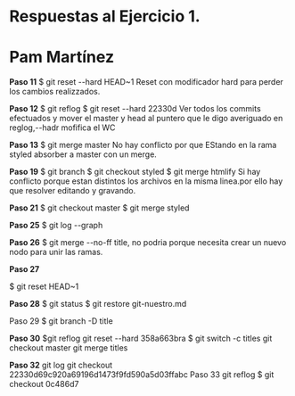 # Respuestas al Ejercicio 1.
# Pam Martínez

**Paso 11**
$ git reset --hard HEAD~1
Reset con modificador hard para perder los cambios realizzados. 

**Paso 12**
$ git reflog
$ git reset --hard 22330d
Ver todos los commits efectuados y mover el master y head al puntero que le digo averiguado en reglog,--hadr mofifica el WC 

**Paso 13**
$ git merge master
No hay conflicto por que 
EStando en la rama styled absorber a master con un merge.

**Paso 19**
$ git branch
$ git checkout styled
$ git merge htmlify
Si hay conflicto porque estan distintos los archivos en la misma linea.por ello hay que resolver editando y gravando.

**Paso 21**
$ git checkout master
$ git merge styled

**Paso 25**
$ git log --graph

**Paso 26**
$ git merge --no-ff title, no podria porque necesita crear un nuevo nodo para unir las ramas.

**Paso 27** 
 
$ git reset HEAD~1

**Paso 28**
$ git status 
$ git restore git-nuestro.md

Paso 29
$ git branch -D title

**Paso 30**
$git reflog 
git reset --hard 358a663bra
$ git switch -c titles
git checkout master
git merge titles 

**Paso 32**
git log 
git checkout  22330d69c920a69196d1473f9fd590a5d03ffabc
Paso 33
git reflog
$ git checkout 0c486d7
